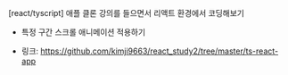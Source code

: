[react/tyscript] 애플 클론 강의를 들으면서 리액트 환경에서 코딩해보기
- 특정 구간 스크롤 애니메이션 적용하기

* 링크: https://github.com/kimji9663/react_study2/tree/master/ts-react-app
